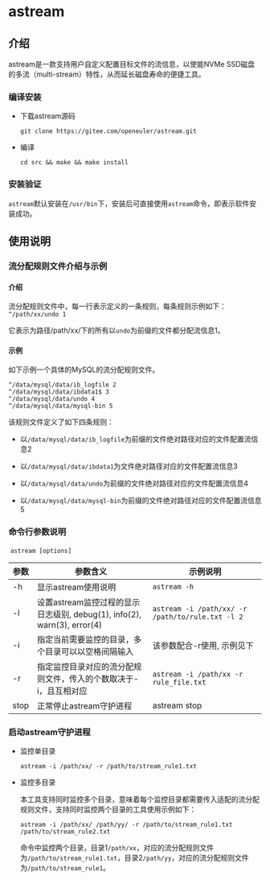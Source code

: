 # astream

## 介绍
astream是一款支持用户自定义配置目标文件的流信息，以使能NVMe SSD磁盘的多流（multi-stream）特性，从而延长磁盘寿命的便捷工具。

### 编译安装
- 下载astream源码
    ```
    git clone https://gitee.com/openeuler/astream.git
    ```
- 编译
    ```
    cd src && make && make install
    ```
### 安装验证
`astream`默认安装在`/usr/bin`下，安装后可直接使用`astream`命令，即表示软件安装成功。

## 使用说明

### 流分配规则文件介绍与示例
#### 介绍

流分配规则文件中，每一行表示定义的一条规则，每条规则示例如下： `^/path/xx/undo 1` 

它表示为路径/path/xx/下的所有以`undo`为前缀的文件都分配流信息1。 

#### 示例

如下示例一个具体的MySQL的流分配规则文件。

```
^/data/mysql/data/ib_logfile 2
^/data/mysql/data/ibdata1$ 3
^/data/mysql/data/undo 4
^/data/mysql/data/mysql-bin 5
```

该规则文件定义了如下四条规则：

- 以`/data/mysql/data/ib_logfile`为前缀的文件绝对路径对应的文件配置流信息2

- 以`/data/mysql/data/ibdata1`为文件绝对路径对应的文件配置流信息3

- 以`/data/mysql/data/undo`为前缀的文件绝对路径对应的文件配置流信息4

- 以`/data/mysql/data/mysql-bin`为前缀的文件绝对路径对应的文件配置流信息5
###  命令行参数说明

​	`astream [options]`

| 参数 | 参数含义                                                     | 示例说明                                         |
| ---- | ------------------------------------------------------------ | ------------------------------------------------ |
| -h   | 显示astream使用说明                                          | `astream -h`                                     |
| -l   | 设置astream监控过程的显示日志级别, debug(1), info(2), warn(3), error(4) | `astream -i /path/xx/ -r /path/to/rule.txt -l 2` |
| -i   | 指定当前需要监控的目录，多个目录可以以空格间隔输入           | 该参数配合-r使用, 示例见下                       |
| -r   | 指定监控目录对应的流分配规则文件，传入的个数取决于-i，且互相对应 | `astream -i /path/xx -r rule_file.txt`           |
| stop | 正常停止astream守护进程                                          | astream stop                                     |
### 启动astream守护进程

- 监控单目录 

  `astream -i /path/xx/ -r /path/to/stream_rule1.txt`

- 监控多目录 

  本工具支持同时监控多个目录，意味着每个监控目录都需要传入适配的流分配规则文件，支持同时监控两个目录的工具使用示例如下： 

  `astream -i /path/xx/ /path/yy/ -r /path/to/stream_rule1.txt /path/to/stream_rule2.txt `

  命令中监控两个目录，目录1`/path/xx`，对应的流分配规则文件为`/path/to/stream_rule1.txt`，目录2`/path/yy`，对应的流分配规则文件为`/path/to/stream_rule1`。
